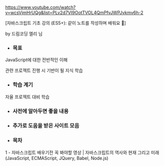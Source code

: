 https://www.youtube.com/watch?v=wcsVjmHrUQg&list=PLv2d7VI9OotTVOL4QmPfvJWPJvkmv6h-2



[자바스크립트 기초 강의 (ES5+): 같이 노트를 작성하며 배워요 📒]

by 드림코딩 엘리 님





- ### 목표

JavaScript에 대한 전반적인 이해

관련 프로젝트 진행 시 기반이 될 지식 학습





- ### 학습 계기

자율 프로젝트 대비 학습





- ### 사전에 알아두면 좋을 내용







- ### 추가로 도움을 받은 사이트 모음







- ### 목차

1 - 자바스크립트 배우기전 꼭 봐야할 영상 | 자바스크립트의 역사와 현재 그리고 미래 (JavaScript, ECMAScript, JQuery, Babel, Node.js)

